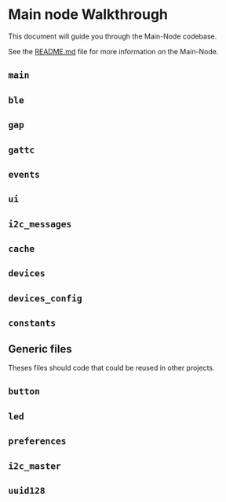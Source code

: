 # Main node Walkthrough

This document will guide you through the Main-Node codebase.

See the [README.md](./README.md) file for more information on the Main-Node.

## `main`

## `ble`

## `gap`

## `gattc`

## `events`

## `ui`

## `i2c_messages`

## `cache`

## `devices`

## `devices_config`

## `constants`

## Generic files

Theses files should code that could be reused in other projects.

## `button`

## `led`

## `preferences`

## `i2c_master`

## `uuid128`
